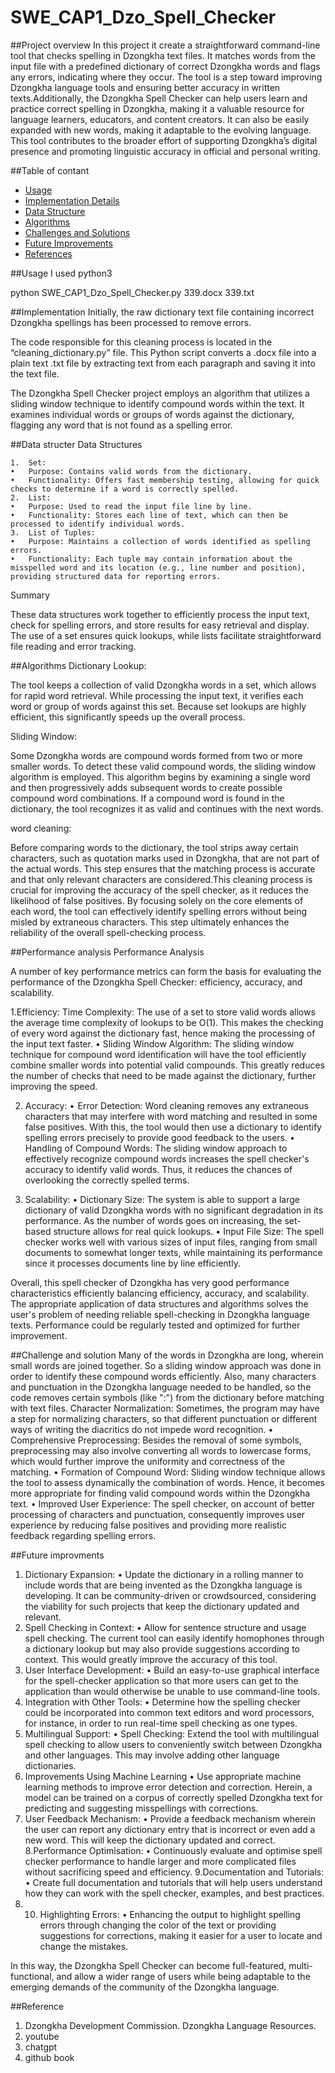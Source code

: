 # SWE_CAP1_Dzo_Spell_Checker

##Project overview 
In this project it create a straightforward command-line tool that checks spelling in Dzongkha text files. It matches words from the input file with a predefined dictionary of correct Dzongkha words and flags any errors, indicating where they occur. The tool is a step toward improving Dzongkha language tools and ensuring better accuracy in written texts.Additionally, the Dzongkha Spell Checker can help users learn and practice correct spelling in Dzongkha, making it a valuable resource for language learners, educators, and content creators. It can also be easily expanded with new words, making it adaptable to the evolving language. This tool contributes to the broader effort of supporting Dzongkha’s digital presence and promoting linguistic accuracy in official and personal writing.

##Table of contant

- [Usage](#usage)
- [Implementation Details](#implementation-details)
- [Data Structure](#data-structure)
- [Algorithms](#algorithms)
- [Challenges and Solutions](#challenges-and-solutions)
- [Future Improvements](#future-improvements)
- [References](#references)

##Usage
I used python3

python SWE_CAP1_Dzo_Spell_Checker.py 339.docx 339.txt

##Implementation
Initially, the raw dictionary text file containing incorrect Dzongkha spellings has been processed to remove errors.

The code responsible for this cleaning process is located in the “cleaning_dictionary.py” file. This Python script converts a .docx file into a plain text .txt file by extracting text from each paragraph and saving it into the text file.

The Dzongkha Spell Checker project employs an algorithm that utilizes a sliding window technique to identify compound words within the text. It examines individual words or groups of words against the dictionary, flagging any word that is not found as a spelling error.

##Data structer
Data Structures

	1.	Set:
	•	Purpose: Contains valid words from the dictionary.
	•	Functionality: Offers fast membership testing, allowing for quick checks to determine if a word is correctly spelled.
	2.	List:
	•	Purpose: Used to read the input file line by line.
	•	Functionality: Stores each line of text, which can then be processed to identify individual words.
	3.	List of Tuples:
	•	Purpose: Maintains a collection of words identified as spelling errors.
	•	Functionality: Each tuple may contain information about the misspelled word and its location (e.g., line number and position), providing structured data for reporting errors.

Summary

These data structures work together to efficiently process the input text, check for spelling errors, and store results for easy retrieval and display. The use of a set ensures quick lookups, while lists facilitate straightforward file reading and error tracking.

##Algorithms
Dictionary Lookup:

The tool keeps a collection of valid Dzongkha words in a set, which allows for rapid word retrieval. While processing the input text, it verifies each word or group of words against this set. Because set lookups are highly efficient, this significantly speeds up the overall process.

Sliding Window:

Some Dzongkha words are compound words formed from two or more smaller words. To detect these valid compound words, the sliding window algorithm is employed. This algorithm begins by examining a single word and then progressively adds subsequent words to create possible compound word combinations. If a compound word is found in the dictionary, the tool recognizes it as valid and continues with the next words.

word cleaning:

Before comparing words to the dictionary, the tool strips away certain characters, such as quotation marks used in Dzongkha, that are not part of the actual words. This step ensures that the matching process is accurate and that only relevant characters are considered.This cleaning process is crucial for improving the accuracy of the spell checker, as it reduces the likelihood of false positives. By focusing solely on the core elements of each word, the tool can effectively identify spelling errors without being misled by extraneous characters. This step ultimately enhances the reliability of the overall spell-checking process.

##Performance analysis
Performance Analysis

A number of key performance metrics can form the basis for evaluating the performance of the Dzongkha Spell Checker: efficiency, accuracy, and scalability.

1.Efficiency:
Time Complexity: The use of a set to store valid words allows the average time complexity of lookups to be O(1). This makes the checking of every word against the dictionary fast, hence making the processing of the input text faster.
• Sliding Window Algorithm: The sliding window technique for compound word identification will have the tool efficiently combine smaller words into potential valid compounds. This greatly reduces the number of checks that need to be made against the dictionary, further improving the speed.

2. Accuracy:
•  Error Detection: Word cleaning removes any extraneous characters that may interfere with word matching and resulted in some false positives. With this, the tool would then use a dictionary to identify spelling errors precisely to provide good feedback to the users.
•  Handling of Compound Words: The sliding window approach to effectively recognize compound words increases the spell checker's accuracy to identify valid words. Thus, it reduces the chances of overlooking the correctly spelled terms.

4. Scalability:
• Dictionary Size: The system is able to support a large dictionary of valid Dzongkha words with no significant degradation in its performance. As the number of words goes on increasing, the set-based structure allows for real quick lookups.
• Input File Size: The spell checker works well with various sizes of input files, ranging from small documents to somewhat longer texts, while maintaining its performance since it processes documents line by line efficiently.

Overall, this spell checker of Dzongkha has very good performance characteristics efficiently balancing efficiency, accuracy, and scalability. The appropriate application of data structures and algorithms solves the user's problem of needing reliable spell-checking in Dzongkha language texts. Performance could be regularly tested and optimized for further improvement.

##Challenge and solution 
Many of the words in Dzongkha are long, wherein small words are joined together. So a sliding window approach was done in order to identify these compound words efficiently. Also, many characters and punctuation in the Dzongkha language needed to be handled, so the code removes certain symbols (like \":\") from the dictionary before matching with text files.
Character Normalization: Sometimes, the program may have a step for normalizing characters, so that different punctuation or different ways of writing the diacritics do not impede word recognition.
• Comprehensive Preprocessing: Besides the removal of some symbols, preprocessing may also involve converting all words to lowercase forms, which would further improve the uniformity and correctness of the matching.
• Formation of Compound Word: Sliding window technique allows the tool to assess dynamically the combination of words. Hence, it becomes more appropriate for finding valid compound words within the Dzongkha text.
• Improved User Experience: The spell checker, on account of better processing of characters and punctuation, consequently improves user experience by reducing false positives and providing more realistic feedback regarding spelling errors.

##Future improvments

1. Dictionary Expansion:
• Update the dictionary in a rolling manner to include words that are being invented as the Dzongkha language is developing. It can be community-driven or crowdsourced, considering the viability for such projects that keep the dictionary updated and relevant.
2. Spell Checking in Context:
• Allow for sentence structure and usage spell checking. The current tool can easily identify homophones through a dictionary lookup but may also provide suggestions according to context. This would greatly improve the accuracy of this tool.
3. User Interface Development:
•	Build an easy-to-use graphical interface for the spell-checker application so that more users can get to the application than would otherwise be unable to use command-line tools.
4. Integration with Other Tools:
 •	Determine how the spelling checker could be incorporated into common text editors and word processors, for instance, in order to run real-time spell checking as one types.
5. Multilingual Support:
• Spell Checking: Extend the tool with multilingual spell checking to allow users to conveniently switch between Dzongkha and other languages. This may involve adding other language dictionaries.
6. Improvements Using Machine Learning
• Use appropriate machine learning methods to improve error detection and correction. Herein, a model can be trained on a corpus of correctly spelled Dzongkha text for predicting and suggesting misspellings with corrections.
7. User Feedback Mechanism:
•	Provide a feedback mechanism wherein the user can report any dictionary entry that is incorrect or even add a new word. This will keep the dictionary updated and correct.
8.Performance Optimisation:
 •	Continuously evaluate and optimise spell checker performance to handle larger and more complicated files without sacrificing speed and efficiency.
9.Documentation and Tutorials:
•	Create full documentation and tutorials that will help users understand how they can work with the spell checker, examples, and best practices.
10. 10. Highlighting Errors:
•	Enhancing the output to highlight spelling errors through changing the color of the text or providing suggestions for corrections, making it easier for a user to locate and change the mistakes.

In this way, the Dzongkha Spell Checker can become full-featured, multi-functional, and allow a wider range of users while being adaptable to the emerging demands of the community of the Dzongkha language.

##Reference
1. Dzongkha Development Commission.  Dzongkha Language Resources.
2. youtube
3. chatgpt
4. github book

 

